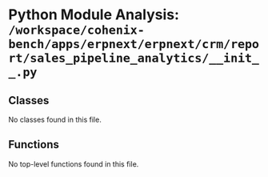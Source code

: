 # Python Module Analysis: `/workspace/cohenix-bench/apps/erpnext/erpnext/crm/report/sales_pipeline_analytics/__init__.py`

## Classes

No classes found in this file.


## Functions

No top-level functions found in this file.
